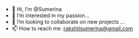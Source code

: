 - 👋 Hi, I’m @Sumerina
- 👀 I’m interested in my passion...
- 💞️ I’m looking to collaborate on new projects ...
- 📫 How to reach me :rakshitsumerina@gmail.com 

<!---
Sumerina/Sumerina is a ✨ special ✨ repository because its `README.md` (this file) appears on your GitHub profile.
You can click the Preview link to take a look at your changes.
--->
